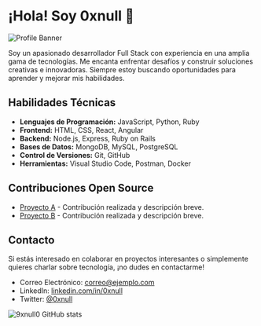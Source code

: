 # ¡Hola! Soy 0xnull 👋

![Profile Banner]([https://example.com/banner_image.png](https://blogger.googleusercontent.com/img/b/R29vZ2xl/AVvXsEiJMfxHwKa2mkv6Mauib5QvWUonZECCkeNQaCdvxoqwdchXmrXuPVXTq1M_xixnpepLEHzoDAsP9wIqOfk3JsG2v2RBZkp590xPNuc3qTHUN2djnLLogzi0v-FhGAAycOR4imC1jBZVHva_KJxxpRrXmG3NmXT5DvdspTASGwnVrNhQXwU1Dz8EGnRz0g/s3840/DEV-CODE-4K.png))

Soy un apasionado desarrollador Full Stack con experiencia en una amplia gama de tecnologías. Me encanta enfrentar desafíos y construir soluciones creativas e innovadoras. Siempre estoy buscando oportunidades para aprender y mejorar mis habilidades.

## Habilidades Técnicas

- **Lenguajes de Programación:** JavaScript, Python, Ruby
- **Frontend:** HTML, CSS, React, Angular
- **Backend:** Node.js, Express, Ruby on Rails
- **Bases de Datos:** MongoDB, MySQL, PostgreSQL
- **Control de Versiones:** Git, GitHub
- **Herramientas:** Visual Studio Code, Postman, Docker

## Contribuciones Open Source

- [Proyecto A](https://github.com/proyecto-a) - Contribución realizada y descripción breve.
- [Proyecto B](https://github.com/proyecto-b) - Contribución realizada y descripción breve.

## Contacto

Si estás interesado en colaborar en proyectos interesantes o simplemente quieres charlar sobre tecnología, ¡no dudes en contactarme!

- Correo Electrónico: [correo@ejemplo.com](mailto:correo@ejemplo.com)
- LinkedIn: [linkedin.com/in/0xnull](https://www.linkedin.com/in/0xnull)
- Twitter: [@0xnull](https://twitter.com/0xnull)

![9xnull0 GitHub stats](https://github-readme-stats.vercel.app/api?username=0xnull0&show_icons=true&bg_color=00000000)
